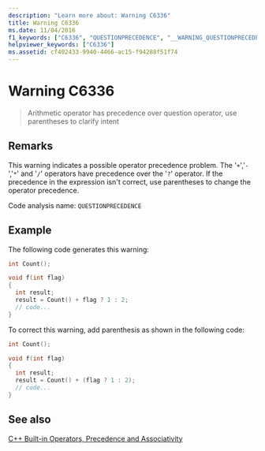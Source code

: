 ```yaml
---
description: "Learn more about: Warning C6336"
title: Warning C6336
ms.date: 11/04/2016
f1_keywords: ["C6336", "QUESTIONPRECEDENCE", "__WARNING_QUESTIONPRECEDENCE"]
helpviewer_keywords: ["C6336"]
ms.assetid: cf402433-9940-4466-ac15-f94288f51f74
---
```

# Warning C6336

> Arithmetic operator has precedence over question operator, use parentheses to clarify intent

## Remarks

This warning indicates a possible operator precedence problem. The '`+`','`-`','`*`' and '`/`' operators have precedence over the '`?`' operator. If the precedence in the expression isn't correct, use parentheses to change the operator precedence.

Code analysis name: `QUESTIONPRECEDENCE`

## Example

The following code generates this warning:

```cpp
int Count();

void f(int flag)
{
  int result;
  result = Count() + flag ? 1 : 2;
  // code...
}
```

To correct this warning, add parenthesis as shown in the following code:

```cpp
int Count();

void f(int flag)
{
  int result;
  result = Count() + (flag ? 1 : 2);
  // code...
}
```

## See also

[C++ Built-in Operators, Precedence and Associativity](../cpp/cpp-built-in-operators-precedence-and-associativity.md)

